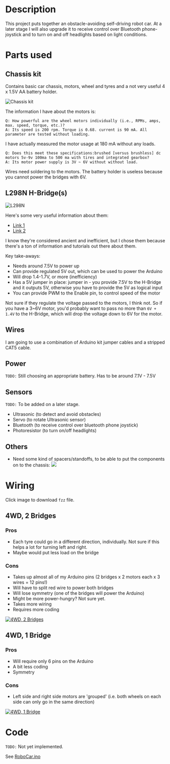 # Description
This project puts together an obstacle-avoiding self-driving robot car. At a later stage I will also upgrade it to receive control over Bluetooth phone-joystick and to turn on and off headlights based on light conditions.

# Parts used
## Chassis kit
Contains basic car chassis, motors, wheel and tyres and a not very useful 4 x 1.5V AA battery holder.

![Chassis kit](img/chassis_kit.jpg)

The information I have about the motors is:

```
Q: How powerful are the wheel motors individually (i.e., RPMs, amps, max. speed, torque, etc.)?
A: Its speed is 200 rpm. Torque is 0.68. current is 90 mA. All parameter are tested without loading.
```

I have actually measured the motor usage at 180 mA without any loads.

```
Q: Does this meet these specifications:brushed [versus brushless] dc motors 5v-9v 100ma to 500 ma with tires and integrated gearbox?
A: Its motor power supply is 3V ~ 6V without without load.
```

Wires need soldering to the motors. The battery holder is useless because you cannot power the bridges with 6V.

## L298N H-Bridge(s)
![L298N](img/HBridges.jpg)

Here's some very useful information about them:
- [Link 1](https://dronebotworkshop.com/dc-motors-l298n-h-bridge/)
- [Link 2](https://www.14core.com/wiring-driving-the-l298n-h-bridge-on-2-to-4-dc-motors/)

I know they're considered ancient and inefficient, but I chose them because there's a ton of information and tutorials out there about them.

Key take-aways:
- Needs around 7.5V to power up
- Can provide regulated 5V out, which can be used to power the Arduino
- Will drop 1.4-1.7V, or more (inefficiency)
- Has a 5V jumper in place: jumper in - you provide 7.5V to the H-Bridge and it outputs 5V, otherwise you have to provide the 5V as logical input
- You can provide PWM to the Enable pin, to control speed of the motor

Not sure if they regulate the voltage passed to the motors, I think not. So if you have a 3~6V motor, you'd probably want to pass no more than `6V + 1.4V` to the H-Bridge, which will drop the voltage down to 6V for the motor.

## Wires
I am going to use a combination of Arduino kit jumper cables and a stripped CAT5 cable.

## Power
`TODO:` Still choosing an appropriate battery. Has to be around 7.1V - 7.5V

## Sensors
`TODO:` To be added on a later stage.
- Ultrasonic (to detect and avoid obstacles)
- Servo (to rotate Ultrasonic sensor)
- Bluetooth (to receive control over bluetooth phone joystick)
- Photoresistor (to turn on/off headlights)

## Others
- Need some kind of spacers/standoffs, to be able to put the components on to the chassis:
![](https://images-na.ssl-images-amazon.com/images/I/61V-SsslZOL._SL1500_.jpg)

# Wiring
Click image to download `fzz` file.

## 4WD, 2 Bridges
### Pros
- Each tyre could go in a different direction, individually. Not sure if this helps a lot for turning left and right.
- Maybe would put less load on the bridge

### Cons
- Takes up almost all of my Arduino pins (2 bridges x 2 motors each x 3 wires = 12 pins!)
- Will have to split red wire to power both bridges
- Will lose symmetry (one of the bridges will power the Arduino)
- Might be more power-hungry? Not sure yet.
- Takes more wiring
- Requires more coding

[![4WD, 2 Bridges](img/ObstacleCar_2_Bridges_4wd.jpg)](ObstacleCar_2_Bridges_4wd.fzz)

## 4WD, 1 Bridge
### Pros
- Will require only 6 pins on the Arduino
- A bit less coding
- Symmetry

### Cons
- Left side and right side motors are 'grouped' (i.e. both wheels on each side can only go in the same direction)

[![4WD, 1 Bridge](img/ObstacleCar_1_Bridge_4wd.jpg)](ObstacleCar_1_Bridge_4wd.fzz)

# Code
`TODO:` Not yet implemented.

See [RoboCar.ino](../RoboCar.ino)
